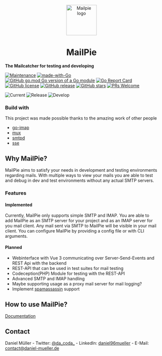 <p align="center">
  <img width="100px" src="https://github.com/da-coda/mailpie/blob/main/readme/magpie.png?raw=true" alt="Mailpie logo"/>
</p>
<h1 align="center">MailPie</h1>

**The Mailcatcher for testing and developing**

[![Maintenance](https://img.shields.io/badge/Maintained%3F-yes-green.svg)](https://github.com/da-coda/mailpie/graphs/commit-activity)
[![made-with-Go](https://img.shields.io/badge/Made%20with-Go-1f425f.svg)](http://golang.org)
[![GitHub go.mod Go version of a Go module](https://img.shields.io/github/go-mod/go-version/da-coda/mailpie.svg)](https://github.com/da-coda/mailpie)
[![Go Report Card](https://goreportcard.com/badge/github.com/da-coda/mailpie)](https://goreportcard.com/report/github.com/da-coda/mailpie)
[![GitHub license](https://img.shields.io/github/license/da-coda/mailpie.svg)](https://github.com/da-coda/mailpie/blob/master/LICENSE)
[![GitHub release](https://img.shields.io/github/release/da-coda/mailpie.svg)](https://GitHub.com/da-coda/mailpie/releases/)
[![GitHub stars](https://img.shields.io/github/stars/da-coda/mailpie.svg?style=social&label=Star&maxAge=2592000)](https://GitHub.com/da-coda/mailpie/stargazers/)
[![PRs Welcome](https://img.shields.io/badge/PRs-welcome-brightgreen.svg?style=flat-square)](http://makeapullrequest.com)

![Current](https://github.com/da-coda/mailpie/workflows/Current/badge.svg?branch=main)
![Release](https://github.com/da-coda/mailpie/workflows/Release/badge.svg?branch=release)
![Develop](https://github.com/da-coda/mailpie/workflows/Develop/badge.svg?branch=develop)
### Build with
This project was made possible thanks to the amazing work of other people
* [go-imap](https://github.com/emersion/go-imap)
* [mux](https://github.com/gorilla/mux)
* [smtpd](https://github.com/mhale/smtpd)
* [sse](https://github.com/r3labs/sse)

## Why MailPie?
MailPie aims to satisfy your needs in development and testing environments regarding mails.
With multiple ways to view your mails you are able to test and debug in dev and test environments
without any actual SMTP servers.

### Features
#### Implemented
Currently, MailPie only supports simple SMTP and IMAP. You are able to add MailPie as an SMTP server for your project
and as an IMAP server for you mail client. Any mail sent via SMTP to MailPie will be visible in your mail client.
You can configure MailPie by providing a config file or with CLI arguments.

#### Planned
- Webinterface with Vue 3 communicating over Server-Send-Events and REST Api with the backend
- REST-API that can be used in test suites for mail testing
- Codeception(PHP) Module for testing with the REST-API
- Advanced SMTP and IMAP handling
- Maybe supporting usage as a proxy mail server for mail logging?
- Implement [spamassassin](https://github.com/Teamwork/spamc) support

## How to use MailPie?
[Documentation](https://github.com/da-coda/mailpie/wiki)

## Contact
Daniel Müller - Twitter: [@da_coda_](https://twitter.com/da_coda_) - LinkedIn: [daniel96mueller](https://www.linkedin.com/in/daniel96mueller/) - E-Mail: [contact@daniel-mueller.de](mailto:contact@daniel-mueller.de)